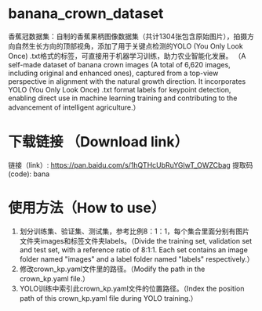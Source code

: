 # banana_crown_dataset
香蕉冠数据集：自制的香蕉果柄图像数据集（共计1304张包含原始图片），拍摄方向自然生长方向的顶部视角，添加了用于关键点检测的YOLO (You Only Look Once) .txt格式的标签，可直接用于机器学习训练，助力农业智能化发展。
（A self-made dataset of banana crown images (A total of 6,620 images, including original and enhanced ones), captured from a top-view perspective in alignment with the natural growth direction. It incorporates YOLO (You Only Look Once) .txt format labels for keypoint detection, enabling direct use in machine learning training and contributing to the advancement of intelligent agriculture.）

# 下载链接 （Download link）
链接（link）: https://pan.baidu.com/s/1hQTHcUbRuYGlwT_OWZCbag 
提取码(code): bana

# 使用方法（How to use）
1. 划分训练集、验证集、测试集，参考比例8：1：1，每个集合里面分别有图片文件夹images和标签文件夹labels。（Divide the training set, validation set and test set, with a reference ratio of 8:1:1. Each set contains an image folder named "images" and a label folder named "labels" respectively.）
2. 修改crown_kp.yaml文件里的路径。（Modify the path in the crown_kp.yaml file.）
3. YOLO训练中索引此crown_kp.yaml文件的位置路径。（Index the position path of this crown_kp.yaml file during YOLO training.）

